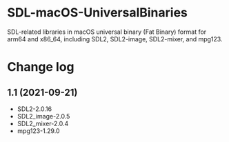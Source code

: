 # SDL-macOS-UniversalBinaries

SDL-related libraries in macOS universal binary (Fat Binary) format
for arm64 and x86_64, including SDL2, SDL2-image, SDL2-mixer, and mpg123.

# Change log
## 1.1 (2021-09-21)
- SDL2-2.0.16
- SDL2_image-2.0.5
- SDL2_mixer-2.0.4
- mpg123-1.29.0
